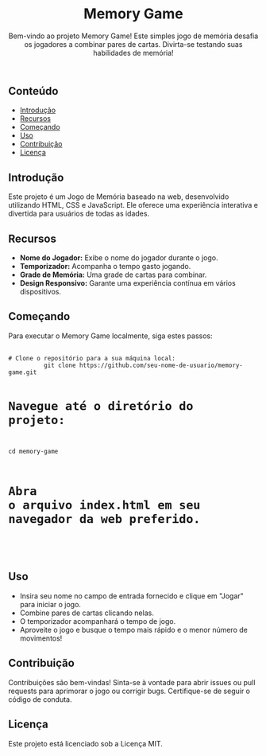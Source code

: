   <header>
        <h1>Memory Game</h1>
        <p>Bem-vindo ao projeto Memory Game! Este simples jogo de memória desafia os jogadores a combinar pares de cartas. Divirta-se testando suas habilidades de memória!</p>
    </header>

  <main>

  <h2>Conteúdo</h2>
        <ul>
            <li><a href="#introduction">Introdução</a></li>
          <li><a href="#features">Recursos</a></li>
            <li><a href="#getting-started">Começando</a></li>
            <li><a href="#usage">Uso</a></li>
            <li><a href="#contributing">Contribuição</a></li>
            <li><a href="#license">Licença</a></li>
        </ul>

  <h2 id="introduction">Introdução</h2>
      <p>Este projeto é um Jogo de Memória baseado na web, desenvolvido utilizando HTML, CSS e JavaScript. Ele oferece uma experiência interativa e divertida para usuários de todas as idades.</p>

  <h2 id="features">Recursos</h2>
        <ul>
            <li><strong>Nome do Jogador:</strong> Exibe o nome do jogador durante o jogo.</li>
            <li><strong>Temporizador:</strong> Acompanha o tempo gasto jogando.</li>
            <li><strong>Grade de Memória:</strong> Uma grade de cartas para combinar.</li>
            <li><strong>Design Responsivo:</strong> Garante uma experiência contínua em vários dispositivos.</li>
        </ul>

  <h2 id="getting-started">Começando</h2>
        <p>Para executar o Memory Game localmente, siga estes passos:</p>
        <pre>
            <code>
# Clone o repositório para a sua máquina local:
          git clone https://github.com/seu-nome-de-usuario/memory-game.git

# Navegue até o diretório do projeto:
cd memory-game

# Abra o arquivo index.html em seu navegador da web preferido.
   </code>
        </pre>

   <h2 id="usage">Uso</h2>
        <ul>
            <li>Insira seu nome no campo de entrada fornecido e clique em "Jogar" para iniciar o jogo.</li>
            <li>Combine pares de cartas clicando nelas.</li>
            <li>O temporizador acompanhará o tempo de jogo.</li>
            <li>Aproveite o jogo e busque o tempo mais rápido e o menor número de movimentos!</li>
        </ul>

   <h2 id="contributing">Contribuição</h2>
        <p>Contribuições são bem-vindas! Sinta-se à vontade para abrir issues ou pull requests para aprimorar o jogo ou corrigir bugs. Certifique-se de seguir o código de conduta.</p>

  <h2 id="license">Licença</h2>
        <p>Este projeto está licenciado sob a Licença MIT.</p>

  </main>
